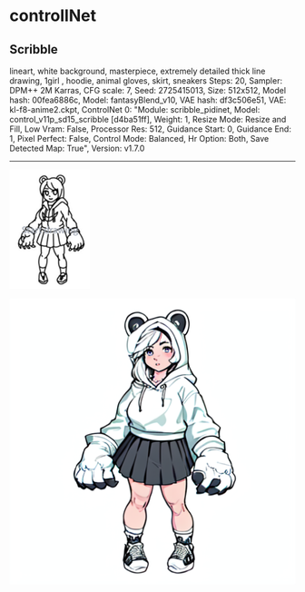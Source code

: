 # controllNet

## Scribble

lineart, white background, masterpiece, extremely detailed thick line drawing, 1girl , hoodie, animal gloves, skirt, sneakers
Steps: 20, Sampler: DPM++ 2M Karras, CFG scale: 7, Seed: 2725415013, Size: 512x512, Model hash: 00fea6886c, Model: fantasyBlend_v10, VAE hash: df3c506e51, VAE: kl-f8-anime2.ckpt, ControlNet 0: "Module: scribble_pidinet, Model: control_v11p_sd15_scribble [d4ba51ff], Weight: 1, Resize Mode: Resize and Fill, Low Vram: False, Processor Res: 512, Guidance Start: 0, Guidance End: 1, Pixel Perfect: False, Control Mode: Balanced, Hr Option: Both, Save Detected Map: True", Version: v1.7.0


---

![image](https://github.com/parechae123/StableDiffusion2024_3/blob/main/ControlNet/ScribbleBefore.png?raw=true)

![image](https://github.com/parechae123/StableDiffusion2024_3/blob/main/ControlNet/ScribbleAfter.png?raw=true)